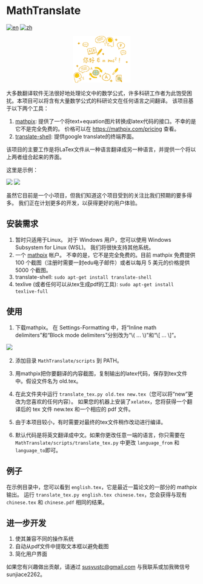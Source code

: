 # MathTranslate
[![en](https://img.shields.io/badge/lang-en-red.svg)](https://github.com/SUSYUSTC/MathTranslate/blob/main/README.md)
[![zh](https://img.shields.io/badge/lang-zh-yellow.svg)](https://github.com/SUSYUSTC/MathTranslate/blob/main/README.zh.md)

<p align="center">
  <a href="https://github.com/SUSYUSTC/MathTranslate">
    <img width=30% src="logo_zh.jpg">
  </a>
</p>


大多数翻译软件无法很好地处理论文中的数学公式，许多科研工作者为此饱受困扰。本项目可以将含有大量数学公式的科研论文在任何语言之间翻译。
该项目基于以下两个工具：
1. [mathpix](https://mathpix.com/): 提供了一个将text+equation图片转换成latex代码的接口。不幸的是它不是完全免费的。 价格可以在 https://mathpix.com/pricing 查看。
2. [translate-shell](https://github.com/soimort/translate-shell): 提供google translate的终端界面。

该项目的主要工作是将LaTex文件从一种语言翻译成另一种语言，并提供一个将以上两者组合起来的界面。

这里是示例：
<p float="left">
<img src="https://user-images.githubusercontent.com/30529122/225237425-9341b03e-25b5-4617-b606-5e3813de3ec2.png" width="260">
<img src="https://user-images.githubusercontent.com/30529122/225234174-78af1e5f-aeff-4dd8-9f4c-d948edc35318.png" width="400">
</p>

虽然它目前是一个小项目，但我们知道这个项目受到的关注比我们预期的要多得多。 我们正在计划更多的开发，以获得更好的用户体验。

## 安装需求
1. 暂时只适用于Linux。 对于 Windows 用户，您可以使用 Windows Subsystem for Linux (WSL)。 我们将很快支持其他系统。
1. 一个 [mathpix](https://mathpix.com/) 帐户。 不幸的是，它不是完全免费的。目前 mathpix 免费提供 100 个截图（注册时需要一封edu电子邮件）或者以每月 5 美元的价格提供 5000 个截图。
2. translate-shell: `sudo apt-get install translate-shell`
3. texlive (或者任何可以从tex生成pdf的工具): `sudo apt-get install texlive-full`

## 使用
1. 下载mathpix。 在 Settings-Formatting 中，将“Inline math delimiters”和“Block mode delimiters”分别改为“\\( ... \\)”和“\\[ ... \\]”。
 <img src="https://user-images.githubusercontent.com/30529122/225747242-07b89c34-4f16-40f9-bebc-d0c0b1c4c8e8.png" width="600">
 
2. 添加目录 `MathTranslate/scripts` 到 PATH。
3. 用mathpix把你要翻译的内容截图，复制输出的latex代码，保存到tex文件中。假设文件名为 old.tex。

4. 在此文件夹中运行 `translate_tex.py old.tex new.tex`（您可以将“new”更改为您喜欢的任何内容）。 如果您的机器上安装了`xelatex`，您将获得一个翻译后的 tex 文件 new.tex 和一个相应的 pdf 文件。
5. 由于本项目较小，有时需要对最终的tex文件稍作改动进行编译。
6. 默认代码是将英文翻译成中文。如果你更改任意一端的语言，你只需要在 `MathTranslate/scripts/translate_tex.py` 中更改 `language_from` 和 `language_to`即可。

## 例子
在示例目录中，您可以看到 `english.tex`，它是最近一篇论文的一部分的 mathpix 输出。 运行 `translate_tex.py english.tex chinese.tex`，您会获得与现有 `chinese.tex` 和 `chinese.pdf` 相同的结果。

## 进一步开发
1. 使其兼容不同的操作系统
2. 自动从pdf文件中提取文本框以避免截图
3. 简化用户界面

如果您有兴趣做出贡献，请通过 susyustc@gmail.com 与我联系或加我微信号 sunjiace2262。
